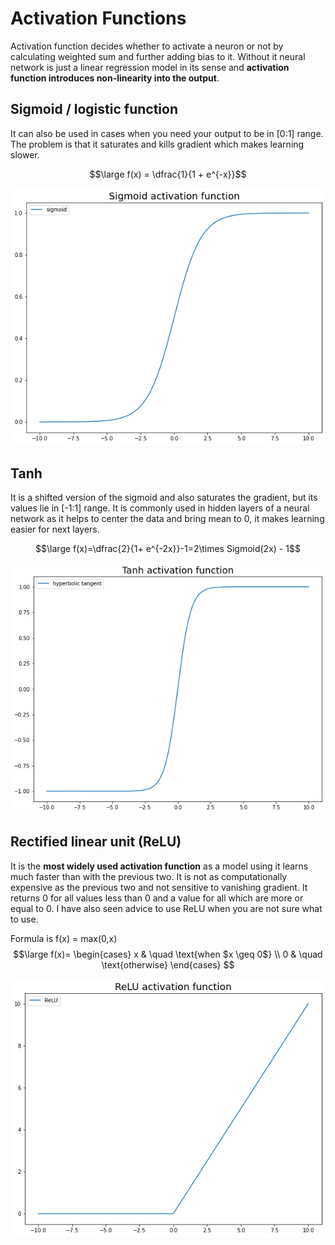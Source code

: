 # Activation Functions
 
Activation function decides whether to activate a neuron or not by calculating weighted sum and further adding bias to it. Without it neural network is just a linear regression model in its sense and __activation function introduces non-linearity into the output__.

## Sigmoid / logistic function

It can also be used in cases when you need your output to be in [0:1] range. The problem is that it saturates and kills gradient which makes learning slower.

$$\large f(x) = \dfrac{1}{1 + e^{-x}}$$

<p align="center">
<img src="pic/0_1Avm3TjVl5F2ZC8I.png">
</p>

## Tanh

It is a shifted version of the sigmoid and also saturates the gradient, but its values lie in [-1:1] range. It is commonly used in hidden layers of a neural network as it helps to center the data and bring mean to 0, it makes learning easier for next layers.

$$\large f(x)=\dfrac{2}{1+ e^{-2x}}-1=2\times Sigmoid(2x) - 1$$

<p align="center">
<img src="pic/0_wnQ3JBbdIcu1rIlE.png">
</p>

## Rectified linear unit (ReLU)

It is the __most widely used activation function__ as a model using it learns much faster than with the previous two. It is not as computationally expensive as the previous two and not sensitive to vanishing gradient. It returns 0 for all values less than 0 and a value for all which are more or equal to 0. I have also seen advice to use ReLU when you are not sure what to use.

Formula is f(x) = max(0,x)
$$\large f(x)=
\begin{cases}
x & \quad \text{when $x \geq 0$} \\
0 & \quad \text{otherwise}
\end{cases}
$$

<p align="center">
<img src="pic/0_buw9lzDaZHIncw3W.png">
</p>

